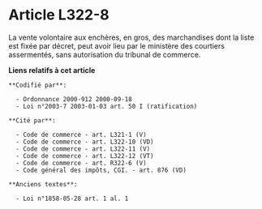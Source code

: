 # Article L322-8

La vente volontaire aux enchères, en gros, des marchandises dont la liste est fixée par décret, peut avoir lieu par le
ministère des courtiers assermentés, sans autorisation du tribunal de commerce.

**Liens relatifs à cet article**

	**Codifié par**:

	  - Ordonnance 2000-912 2000-09-18
	  - Loi n°2003-7 2003-01-03 art. 50 I (ratification)

	**Cité par**:

	  - Code de commerce - art. L321-1 (V)
	  - Code de commerce - art. L322-10 (VD)
	  - Code de commerce - art. L322-11 (V)
	  - Code de commerce - art. L322-12 (VT)
	  - Code de commerce - art. R322-6 (V)
	  - Code général des impôts, CGI. - art. 876 (VD)

	**Anciens textes**:

	  - Loi n°1858-05-28 art. 1 al. 1
